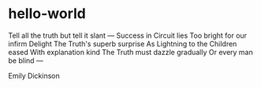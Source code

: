 # hello-world

Tell all the truth but tell it slant —
Success in Circuit lies
Too bright for our infirm Delight
The Truth's superb surprise
As Lightning to the Children eased
With explanation kind
The Truth must dazzle gradually
Or every man be blind —

Emily Dickinson

